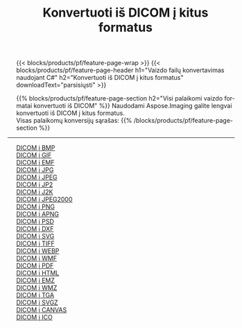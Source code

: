 ﻿---
title: Konvertuoti iš DICOM į kitus formatus 
weight: 3920
url: /lt/net/conversion/from/dicom 
lang: lt
langdirlevel: 2
locales: zh-hans,ja,it,ru,de,es,fr,nl,id,lt,pl,pt,vi,tr,ko,zh-hant,ar,hi,th,sv,cs,uk,he
description: Naudodami Aspose.Imaging galite lengvai konvertuoti iš DICOM į kitus formatus
---

{{< blocks/products/pf/feature-page-wrap >}}
{{< blocks/products/pf/feature-page-header h1="Vaizdo failų konvertavimas naudojant C#" h2="Konvertuoti iš DICOM į kitus formatus" downloadText="parsisiųsti" >}}


{{% blocks/products/pf/feature-page-section  h2="Visi palaikomi vaizdo formatai konvertuoti iš DICOM" %}}
Naudodami Aspose.Imaging galite lengvai konvertuoti iš DICOM į kitus formatus.
<br/>
Visas palaikomų konversijų sąrašas:
{{% /blocks/products/pf/feature-page-section %}}
<div class="container-fluid productfamilypage bg-gray">
    <div class="convertypes bg-gray agp-content section">
        <div class="container">
		<hr style="margin-left:-20px;"/>
		<div class="row other-converters">
		    <div class='col-md-2 other-converter remove-lp remove-rp'><a href="/imaging/lt/net/conversion/dicom-to-bmp" >DICOM į BMP</a></div><div class='col-md-2 other-converter remove-lp remove-rp'><a href="/imaging/lt/net/conversion/dicom-to-gif" >DICOM į GIF</a></div><div class='col-md-2 other-converter remove-lp remove-rp'><a href="/imaging/lt/net/conversion/dicom-to-emf" >DICOM į EMF</a></div><div class='col-md-2 other-converter remove-lp remove-rp'><a href="/imaging/lt/net/conversion/dicom-to-jpg" >DICOM į JPG</a></div><div class='col-md-2 other-converter remove-lp remove-rp'><a href="/imaging/lt/net/conversion/dicom-to-jpeg" >DICOM į JPEG</a></div><div class='col-md-2 other-converter remove-lp remove-rp'><a href="/imaging/lt/net/conversion/dicom-to-jp2" >DICOM į JP2</a></div><div class='col-md-2 other-converter remove-lp remove-rp'><a href="/imaging/lt/net/conversion/dicom-to-j2k" >DICOM į J2K</a></div><div class='col-md-2 other-converter remove-lp remove-rp'><a href="/imaging/lt/net/conversion/dicom-to-jpeg2000" >DICOM į JPEG2000</a></div><div class='col-md-2 other-converter remove-lp remove-rp'><a href="/imaging/lt/net/conversion/dicom-to-png" >DICOM į PNG</a></div><div class='col-md-2 other-converter remove-lp remove-rp'><a href="/imaging/lt/net/conversion/dicom-to-apng" >DICOM į APNG</a></div><div class='col-md-2 other-converter remove-lp remove-rp'><a href="/imaging/lt/net/conversion/dicom-to-psd" >DICOM į PSD</a></div><div class='col-md-2 other-converter remove-lp remove-rp'><a href="/imaging/lt/net/conversion/dicom-to-dxf" >DICOM į DXF</a></div><div class='col-md-2 other-converter remove-lp remove-rp'><a href="/imaging/lt/net/conversion/dicom-to-svg" >DICOM į SVG</a></div><div class='col-md-2 other-converter remove-lp remove-rp'><a href="/imaging/lt/net/conversion/dicom-to-tiff" >DICOM į TIFF</a></div><div class='col-md-2 other-converter remove-lp remove-rp'><a href="/imaging/lt/net/conversion/dicom-to-webp" >DICOM į WEBP</a></div><div class='col-md-2 other-converter remove-lp remove-rp'><a href="/imaging/lt/net/conversion/dicom-to-wmf" >DICOM į WMF</a></div><div class='col-md-2 other-converter remove-lp remove-rp'><a href="/imaging/lt/net/conversion/dicom-to-pdf" >DICOM į PDF</a></div><div class='col-md-2 other-converter remove-lp remove-rp'><a href="/imaging/lt/net/conversion/dicom-to-html" >DICOM į HTML</a></div><div class='col-md-2 other-converter remove-lp remove-rp'><a href="/imaging/lt/net/conversion/dicom-to-emz" >DICOM į EMZ</a></div><div class='col-md-2 other-converter remove-lp remove-rp'><a href="/imaging/lt/net/conversion/dicom-to-wmz" >DICOM į WMZ</a></div><div class='col-md-2 other-converter remove-lp remove-rp'><a href="/imaging/lt/net/conversion/dicom-to-tga" >DICOM į TGA</a></div><div class='col-md-2 other-converter remove-lp remove-rp'><a href="/imaging/lt/net/conversion/dicom-to-svgz" >DICOM į SVGZ</a></div><div class='col-md-2 other-converter remove-lp remove-rp'><a href="/imaging/lt/net/conversion/dicom-to-canvas" >DICOM į CANVAS</a></div><div class='col-md-2 other-converter remove-lp remove-rp'><a href="/imaging/lt/net/conversion/dicom-to-ico" >DICOM į ICO</a></div>
                </div>
        </div>
    </div>
</div>
<br/>

